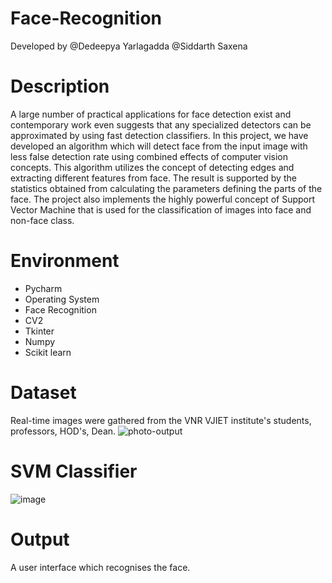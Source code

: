 # Face-Recognition
Developed by @Dedeepya Yarlagadda @Siddarth Saxena

# Description
A large number of practical applications for face detection exist and contemporary work even suggests that any specialized detectors can be approximated by using fast detection classifiers. In this project, we have developed an algorithm which will detect face from the input image with less false detection rate using combined effects of computer vision concepts. This algorithm utilizes the concept of detecting edges and extracting different features from face. The result is supported by the statistics obtained from calculating the parameters defining the parts of the face. The project also implements the highly powerful concept of Support Vector Machine that is used for the classification of images into face and non-face class. 

# Environment
- Pycharm
- Operating System
- Face Recognition 
- CV2
- Tkinter 
- Numpy
- Scikit learn 

# Dataset
Real-time images were gathered from the VNR VJIET institute's students, professors, HOD's, Dean.
![photo-output](https://user-images.githubusercontent.com/48832097/192754633-6afe22e0-6f7f-4f9d-a2b0-1a0fa43bccf1.jpg)

# SVM Classifier
![image](https://user-images.githubusercontent.com/48832097/192755289-7c3ee5bc-8789-40e3-b27c-fe0768e4b434.png)

# Output
A user interface which recognises the face.
